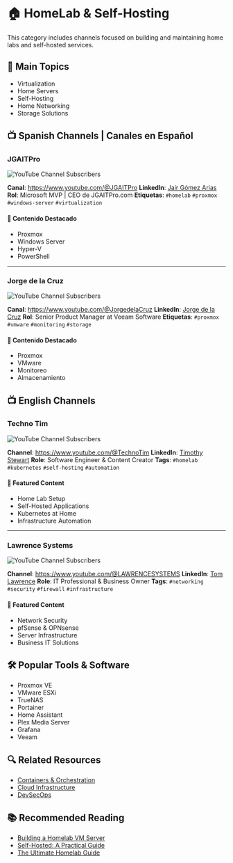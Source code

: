 # 🏠 HomeLab & Self-Hosting

This category includes channels focused on building and maintaining home labs and self-hosted services.

## 🎯 Main Topics
- Virtualization
- Home Servers
- Self-Hosting
- Home Networking
- Storage Solutions

## 📺 Spanish Channels | Canales en Español

### JGAITPro
![YouTube Channel Subscribers](https://img.shields.io/youtube/channel/subscribers/UCWqhV-IU9GWfWvLxdLeVALg?style=social)

**Canal**: https://www.youtube.com/@JGAITPro
**LinkedIn**: [Jair Gómez Arias](https://www.linkedin.com/in/jairgomezit/)
**Rol**: Microsoft MVP | CEO de JGAITPro.com
**Etiquetas**: `#homelab` `#proxmox` `#windows-server` `#virtualization`

#### 🎯 Contenido Destacado
- Proxmox
- Windows Server
- Hyper-V
- PowerShell

---

### Jorge de la Cruz
![YouTube Channel Subscribers](https://img.shields.io/badge/subscribers-0-red)

**Canal**: https://www.youtube.com/@JorgedelaCruz
**LinkedIn**: [Jorge de la Cruz](https://www.linkedin.com/in/jorgedelacruzmingo/)
**Rol**: Senior Product Manager at Veeam Software
**Etiquetas**: `#proxmox` `#vmware` `#monitoring` `#storage`

#### 🎯 Contenido Destacado
- Proxmox
- VMware
- Monitoreo
- Almacenamiento

## 📺 English Channels

### Techno Tim
![YouTube Channel Subscribers](https://img.shields.io/badge/subscribers-0-red)

**Channel**: https://www.youtube.com/@TechnoTim
**LinkedIn**: [Timothy Stewart](https://www.linkedin.com/in/timothystewart6/)
**Role**: Software Engineer & Content Creator
**Tags**: `#homelab` `#kubernetes` `#self-hosting` `#automation`

#### 🎯 Featured Content
- Home Lab Setup
- Self-Hosted Applications
- Kubernetes at Home
- Infrastructure Automation

---

### Lawrence Systems
![YouTube Channel Subscribers](https://img.shields.io/badge/subscribers-0-red)

**Channel**: https://www.youtube.com/@LAWRENCESYSTEMS
**LinkedIn**: [Tom Lawrence](https://www.linkedin.com/in/tom-lawrence-57a31913/)
**Role**: IT Professional & Business Owner
**Tags**: `#networking` `#security` `#firewall` `#infrastructure`

#### 🎯 Featured Content
- Network Security
- pfSense & OPNsense
- Server Infrastructure
- Business IT Solutions

## 🛠️ Popular Tools & Software
- Proxmox VE
- VMware ESXi
- TrueNAS
- Portainer
- Home Assistant
- Plex Media Server
- Grafana
- Veeam

## 🔍 Related Resources
- [Containers & Orchestration](containers.md)
- [Cloud Infrastructure](cloud.md)
- [DevSecOps](devsecops.md)

## 📚 Recommended Reading
- [Building a Homelab VM Server](https://www.dlford.io/building-home-lab-server/)
- [Self-Hosted: A Practical Guide](https://selfhosted.libhunt.com/)
- [The Ultimate Homelab Guide](https://www.reddit.com/r/homelab/wiki/introduction/)
